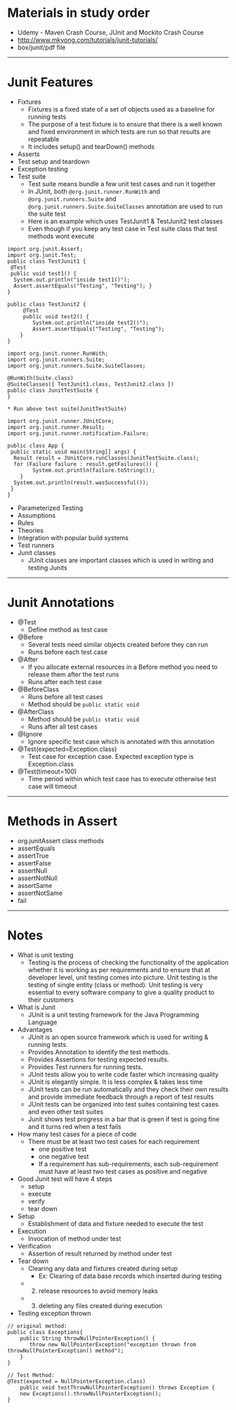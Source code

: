 # Materials in study order
* Udemy - Maven Crash Course, JUnit and Mockito Crash Course
* http://www.mkyong.com/tutorials/junit-tutorials/
* box/junit/pdf file
------
# Junit Features
* Fixtures
	* Fixtures is a fixed state of a set of objects used as a baseline for running tests
	* The purpose of a test fixture is to ensure that there is a well known and fixed environment in which tests are run so that results are repeatable
	* It includes setup() and tearDown() methods
* Asserts
* Test setup and teardown
* Exception testing
* Test suite
	* Test suite means bundle a few unit test cases and run it together
	* In JUnit, both `@org.junit.runner.RunWith` and `@org.junit.runners.Suite` and `@org.junit.runners.Suite.SuiteClasses` annotation are used to run the suite test
	* Here is an example which uses TestJunit1 & TestJunit2 test classes
	* Even though if you keep any test case in Test suite class that test methods wont execute
```
import org.junit.Assert;
import org.junit.Test;
public class TestJunit1 {
 @Test
 public void test1() {
  System.out.println("inside test1()");
  Assert.assertEquals("Testing", "Testing"); }
}

public class TestJunit2 {
	 @Test
	 public void test2() {  
		System.out.println("inside test2()");  
		Assert.assertEquals("Testing", "Testing"); 
	}
}

import org.junit.runner.RunWith;
import org.junit.runners.Suite;
import org.junit.runners.Suite.SuiteClasses;

@RunWith(Suite.class)
@SuiteClasses({ TestJunit1.class, TestJunit2.class })
public class JunitTestSuite {
}
```
	* Run above test suite(JunitTestSuite)
```
import org.junit.runner.JUnitCore;
import org.junit.runner.Result;
import org.junit.runner.notification.Failure;

public class App {
 public static void main(String[] args) {
  Result result = JUnitCore.runClasses(JunitTestSuite.class);
  for (Failure failure : result.getFailures()) {   
		System.out.println(failure.toString());  
	}
  System.out.println(result.wasSuccessful());
 }
}
```
* Parameterized Testing
* Assumptions
* Rules
* Theories
* Integration with popular build systems
* Test runners
* Junit classes
	* JUnit classes are important classes which is used in writing and testing Junits
-----
# Junit Annotations
* @Test
	* Define method as test case
* @Before
	* Several tests need similar objects created before they can run
	* Runs before each test case
* @After
	* If you allocate external resources in a Before method you need to release them after the test runs
	* Runs after each test case
* @BeforeClass
	* Runs before all test cases
	* Method should be `public static void`
* @AfterClass
	* Method should be `public static void`
	* Runs after all test cases
* @Ignore
	* Ignore specific test case which is annotated with this annotation
* @Test(expected=Exception.class)
	* Test case for exception case. Expected exception type is Exception.class
* @Test(timeout=100)
	* Time period within which test case has to execute otherwise test case will timeout
------
# Methods in Assert
* org.junitAssert class methods
* assertEquals
* assertTrue
* assertFalse
* assertNull
* assertNotNull
* assertSame
* assertNotSame
* fail
------
# Notes
* What is unit testing
	* Testing is the process of checking the functionality of the application whether it is working as per requirements and to ensure that at developer level, unit testing comes into picture. Unit testing is the testing of single entity (class or method). Unit testing is very essential to every software company to give a quality product to their customers
* What is Junit
	* JUnit is a unit testing framework for the Java Programming Language
* Advantages
	* JUnit is an open source framework which is used for writing & running tests.
	* Provides Annotation to identify the test methods. 
	* Provides Assertions for testing expected results. 
	* Provides Test runners for running tests. 
	* JUnit tests allow you to write code faster which increasing quality 
	* JUnit is elegantly simple. It is less complex & takes less time
	* JUnit tests can be run automatically and they check their own results and provide immediate feedback through a report of test results
	* JUnit tests can be organized into test suites containing test cases and even other test suites
	* Junit shows test progress in a bar that is green if test is going fine and it turns red when a test fails
* How many test cases for a piece of code
	* There must be at least two test cases for each requirement
		* one positive test
		* one negative test
		* If a requirement has sub-requirements, each sub-requirement must have at least two test cases as positive and negative
* Good Junit test will have 4 steps
	* setup
	* execute
	* verify
	* tear down
* Setup	
	* Establishment of data and fixture needed to execute the test
* Execution
	* Invocation of method under test
* Verification
	* Assertion of result returned by method under test
* Tear down
	* Clearing any data and fixtures created during setup
		* Ex: Clearing of data base records which inserted during testing
	* 2. release resources to avoid memory leaks
	* 3. deleting any files created during execution
* Testing exception thrown
```
// original method:
public class Exceptions{ 
    public String throwNullPointerException() {
       throw new NullPointerException("exception thrown from throwNullPointerException() method");
    }
}

// Test Method:
@Test(expected = NullPointerException.class)
	public void testThrowNullPointerException() throws Exception {
	new Exceptions().throwNullPointerException();
}
```